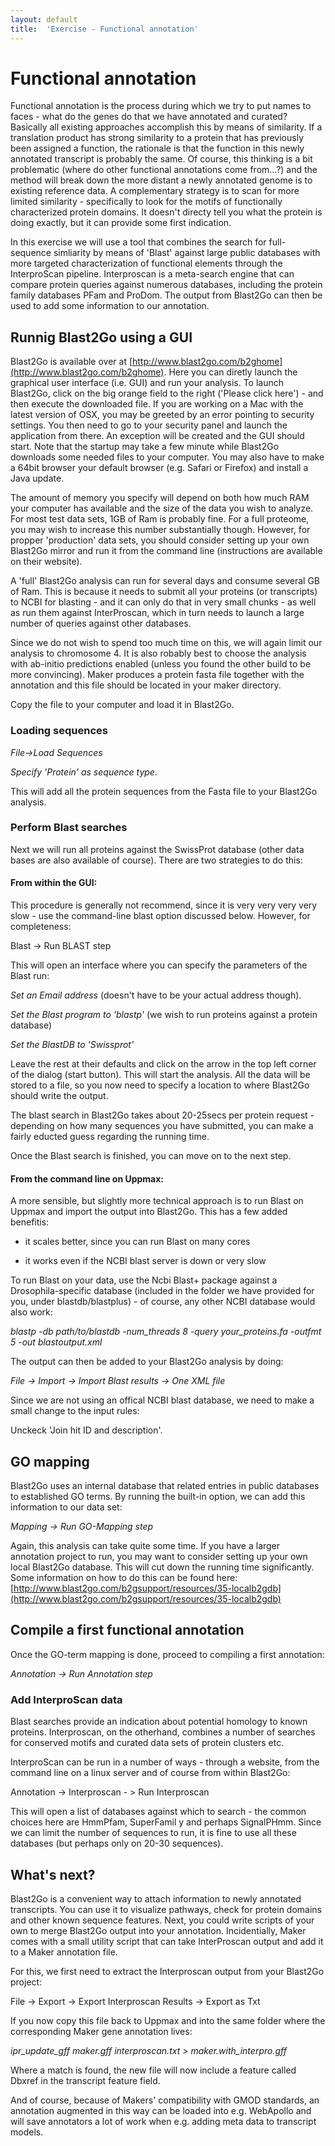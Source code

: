 ```yaml
---
layout: default
title:  'Exercise - Functional annotation'
---
```


# Functional annotation

Functional annotation is the process during which we try to put names to faces - what do the genes do that we have annotated and curated? Basically all existing approaches accomplish this by means of similarity. If a translation product has strong similarity to a protein that has previously been assigned a function, the rationale is that the function in this newly annotated transcript is probably the same. Of course, this thinking is a bit problematic (where do other functional annotations come from...?) and the method will break down the more distant a newly annotated genome is to existing reference data. A complementary strategy is to scan for more limited similarity - specifically to look for the motifs of functionally characterized protein domains. It doesn't directy tell you what the protein is doing exactly, but it can provide some first indication.

In this exercise we will use a tool that combines the search for full-sequence simliarity by means of 'Blast' against large public databases with more targeted characterization of functional elements through the InterproScan pipeline. Interproscan is a meta-search engine that can compare protein queries against numerous databases, including the protein family databases PFam and ProDom. The output from Blast2Go can then be used to add some information to our annotation.
## Runnig Blast2Go using a GUI

Blast2Go is available over at [http://www.blast2go.com/b2ghome](http://www.blast2go.com/b2ghome). Here you can diretly launch the graphical user interface (i.e. GUI) and run your analysis. To launch Blast2Go, click on the big orange field to the right ('Please click here') - and then execute the downloaded file. If you are working on a Mac with the latest version of OSX, you may be greeted by an error pointing to security settings. You then need to go to your security panel and launch the application from there. An exception will be created and the GUI should start. Note that the startup may take a few minute while Blast2Go downloads some needed files to your computer. You may also have to make a 64bit browser your default browser (e.g. Safari or Firefox) and install a Java update.

The amount of memory you specify will depend on both how much RAM your computer has available and the size of the data you wish to analyze. For most test data sets, 1GB of Ram is probably fine. For a full proteome, you may wish to increase this number substantially though. However, for propper 'production' data sets, you should consider setting up your own Blast2Go mirror and run it from the command line (instructions are available on their website).

A 'full' Blast2Go analysis can run for several days and consume several GB of Ram. This is because it needs to submit all your proteins (or transcripts) to NCBI for blasting - and it can only do that in very small chunks - as well as run them against InterProscan, which in turn needs to launch a large number of queries against other databases.

Since we do not wish to spend too much time on this, we will again limit our analysis to chromosome 4. It is also robably best to choose the analysis with ab-initio predictions enabled (unless you found the other build to be more convincing). Maker produces a protein fasta file together with the annotation and this file should be located in your maker directory.

Copy the file to your computer and load it in Blast2Go.
### Loading sequences

*File-&gt;Load Sequences*

*Specify 'Protein' as sequence type.*

This will add all the protein sequences from the Fasta file to your Blast2Go analysis.
### Perform Blast searches

Next we will run all proteins against the SwissProt database (other data bases are also available of course). There are two strategies to do this:
#### From within the GUI:

This procedure is generally not recommend, since it is very very very very slow - use the command-line blast option discussed below. However, for completeness:

Blast -&gt; Run BLAST step

This will open an interface where you can specify the parameters of the Blast run:

*Set an Email address* (doesn't have to be your actual address though).

*Set the Blast program to 'blastp'* (we wish to run proteins against a protein database)

*Set the BlastDB to 'Swissprot'*

Leave the rest at their defaults and click on the arrow in the top left corner of the dialog (start button). This will start the analysis. All the data will be stored to a file, so you now need to specify a location to where Blast2Go should write the output.

The blast search in Blast2Go takes about 20-25secs per protein request - depending on how many sequences you have submitted, you can make a fairly educted guess regarding the running time.

Once the Blast search is finished, you can move on to the next step.
#### From the command line on Uppmax:

A more sensible, but slightly more technical approach is to run Blast on Uppmax and import the output into Blast2Go. This has a few added benefitis:

- it scales better, since you can run Blast on many cores

- it works even if the NCBI blast server is down or very slow

To run Blast on your data, use the Ncbi Blast+ package against a Drosophila-specific database (included in the folder we have provided for you, under blastdb/blastplus) - of course, any other NCBI database would also work:

*blastp -db path/to/blastdb -num\_threads 8 -query your\_proteins.fa -outfmt 5 -out blastoutput.xml*

The output can then be added to your Blast2Go analysis by doing:

*File -&gt; Import -&gt; Import Blast results -&gt; One XML file*

Since we are not using an offical NCBI blast database, we need to make a small change to the input rules:

Unckeck 'Join hit ID and description'.
## GO mapping

Blast2Go uses an internal database that related entries in public databases to established GO terms. By running the built-in option, we can add this information to our data set:

*Mapping -&gt; Run GO-Mapping step*

Again, this analysis can take quite some time. If you have a larger annotation project to run, you may want to consider setting up your own local Blast2Go database. This will cut down the running time significantly. Some information on how to do this can be found here: [http://www.blast2go.com/b2gsupport/resources/35-localb2gdb](http://www.blast2go.com/b2gsupport/resources/35-localb2gdb)
## Compile a first functional annotation

Once the GO-term mapping is done, proceed to compiling a first annotation:

*Annotation -&gt; Run Annotation step*
### Add InterproScan data

Blast searches provide an indication about potential homology to known proteins. Interproscan, on the otherhand, combines a number of searches for conserved motifs and curated data sets of protein clusters etc.

InterproScan can be run in a number of ways - through a website, from the command line on a linux server and of course from within Blast2Go:

Annotation -&gt; Interproscan - &gt; Run Interproscan

This will open a list of databases against which to search - the common choices here are HmmPfam, SuperFamil y and perhaps SignalPHmm. Since we can limit the number of sequences to run, it is fine to use all these databases (but perhaps only on 20-30 sequences).
## What's next?

Blast2Go is a convenient way to attach information to newly annotated transcripts. You can use it to visualize pathways, check for protein domains and other known sequence features. Next, you could write scripts of your own to merge Blast2Go output into your annotation. Incidentially, Maker comes with a small utility script that can take InterProscan output and add it to a Maker annotation file.

For this, we first need to extract the Interproscan output from your Blast2Go project:

File -&gt; Export -&gt; Export Interproscan Results -&gt; Export as Txt

If you now copy this file back to Uppmax and into the same folder where the corresponding Maker gene annotation lives:

*ipr\_update\_gff maker.gff interproscan.txt &gt; maker.with\_interpro.gff*

Where a match is found, the new file will now include a feature called Dbxref in the transcript feature field.

And of course, because of Makers' compatibility with GMOD standards, an annotation augmented in this way can be loaded into e.g. WebApollo and will save annotators a lot of work when e.g. adding meta data to transcript models.